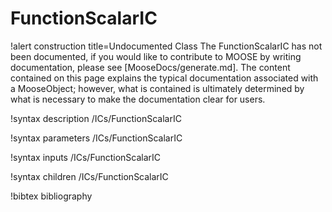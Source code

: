 <!-- MOOSE Documentation Stub: Remove this when content is added. -->

# FunctionScalarIC

!alert construction title=Undocumented Class
The FunctionScalarIC has not been documented, if you would like to contribute to MOOSE by
writing documentation, please see [MooseDocs/generate.md]. The content contained on this page explains
the typical documentation associated with a MooseObject; however, what is contained is ultimately
determined by what is necessary to make the documentation clear for users.

!syntax description /ICs/FunctionScalarIC

!syntax parameters /ICs/FunctionScalarIC

!syntax inputs /ICs/FunctionScalarIC

!syntax children /ICs/FunctionScalarIC

!bibtex bibliography
